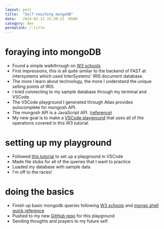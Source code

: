 ```yaml
---
layout: post
title:  "Self-teaching mongoDB"
date:   2024-02-13 15:30:21 -0500
category: dev
permalink: /:title
---
```


# foraying into mongoDB

* Found a simple walkthrough on [W3 schools](https://www.w3schools.com/mongodb/index.php)
* First impressions, this is all quite similar to the backend of FAST at intersystems which used InterSystems' IRIS document database.
* The more I learn about technology, the more I understand the unique selling points of IRIS.
* I tried connecting to my sample database through my terminal and VSCode.
* The VSCode playground I generated through Atlas provides autocomplete for mongosh API.
* The mongosh API is a JavaScript API. ([reference](https://www.mongodb.com/docs/v3.4/reference/mongo-shell/))
* My new goal is to make a [VSCode playground](https://github.com/lyliali/mongodb-playground) that uses all of the operations covered in this W3 tutorial.

# setting up my playground

* Followed [this tutorial](https://www.mongodb.com/docs/mongodb-vscode/playgrounds/) to set up a playground in VSCode
* Made file stubs for all of the queries that I want to practice
* Loaded my database with sample data
* I'm off to the races!

# doing the basics

* Finish up basic mongodb queries following [W3 schools](https://www.w3schools.com/mongodb/index.php) and [mongo shell quick reference](https://www.mongodb.com/docs/v3.4/reference/mongo-shell/)
* Pushed to my new [GitHub repo](https://github.com/lyliali/mongodb-playground) for this playground
* Sending thoughts and prayers to my future self.